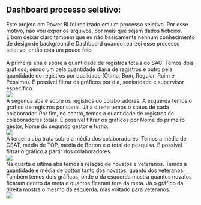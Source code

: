 ## Dashboard processo seletivo:

Este projeto em Power BI foi realizado em um processo seletivo. Por esse motivo, não vou expor os arquivos, por mais que sejam dados fictícios. <br/>É bom deixar claro também que eu não basicamente nenhum conhecimento de design de background e Dashboard quando realizei esse processo seletivo, então está um pouco feio. <br/><br/>
A primeira aba é sobre a quantidade de registros totais do SAC. Temos dois gráficos, sendo um pela quantidade diária de registros e outro pela quantidade de registros por qualidade (Ótimo, Bom, Regular, Ruim e Péssimo). ​É possível filtrar os gráficos por dia, senioridade e supervisor específico.​ <br/>
<img src="https://i.imgur.com/RoJS4Mo.png" />
<br/>
A segunda aba é sobre os registros do colaboradores. A esquerda temos o gráfico de registros por canal. Já a direita temos o status de cada colaborador. Por fim, no centro, temos a quantidade de registros de colaboradores totais. ​É possível filtrar os gráficos por Nome do primeiro gestor, Nome do segundo gestor e turno.​ <br/>
<img src="https://i.imgur.com/D5Mvxae.png" />
<br/>
A terceira aba trata sobre a média dos colaboradores. Temos a média de CSAT, média de TOP, média de Botton e o total de pesquisa.​ É possível filtrar o gráfico a partir dos colaboradores.​ <br/>
<img src="https://i.imgur.com/4O44xQ2.png" />
<br/>
Na quarta e última aba temos a relação de novatos e veteranos. Temos a quantidade e média de botton tanto dos novatos, quanto dos veteranos. Também temos dois gráficos, onde o da esquerda mostra quantos novatos ficaram dentro da meta e quantos ficaram fora da meta. Já o gráfico da direita mostra o mesmo da esquerda, mas voltado para veteranos. <br/>
<img src="https://i.imgur.com/A9HnXFE.png" />